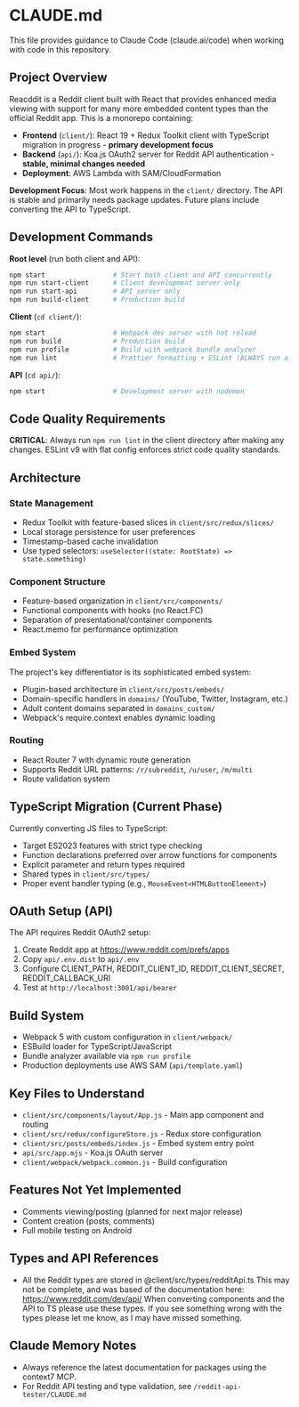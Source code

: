 # CLAUDE.md

This file provides guidance to Claude Code (claude.ai/code) when working with code in this repository.

## Project Overview

Reacddit is a Reddit client built with React that provides enhanced media viewing with support for many more embedded content types than the official Reddit app. This is a monorepo containing:

- **Frontend** (`client/`): React 19 + Redux Toolkit client with TypeScript migration in progress - **primary development focus**
- **Backend** (`api/`): Koa.js OAuth2 server for Reddit API authentication - **stable, minimal changes needed**
- **Deployment**: AWS Lambda with SAM/CloudFormation

**Development Focus**: Most work happens in the `client/` directory. The API is stable and primarily needs package updates. Future plans include converting the API to TypeScript.

## Development Commands

**Root level** (run both client and API):
```bash
npm start                 # Start both client and API concurrently
npm run start-client      # Client development server only
npm run start-api         # API server only  
npm run build-client      # Production build
```

**Client** (`cd client/`):
```bash
npm start                 # Webpack dev server with hot reload
npm run build             # Production build
npm run profile           # Build with webpack bundle analyzer
npm run lint              # Prettier formatting + ESLint (ALWAYS run after changes)
```

**API** (`cd api/`):
```bash
npm start                 # Development server with nodemon
```

## Code Quality Requirements

**CRITICAL**: Always run `npm run lint` in the client directory after making any changes. ESLint v9 with flat config enforces strict code quality standards.

## Architecture

### State Management
- Redux Toolkit with feature-based slices in `client/src/redux/slices/`
- Local storage persistence for user preferences
- Timestamp-based cache invalidation
- Use typed selectors: `useSelector((state: RootState) => state.something)`

### Component Structure
- Feature-based organization in `client/src/components/`
- Functional components with hooks (no React.FC)
- Separation of presentational/container components
- React.memo for performance optimization

### Embed System
The project's key differentiator is its sophisticated embed system:
- Plugin-based architecture in `client/src/posts/embeds/`
- Domain-specific handlers in `domains/` (YouTube, Twitter, Instagram, etc.)
- Adult content domains separated in `domains_custom/`
- Webpack's require.context enables dynamic loading

### Routing
- React Router 7 with dynamic route generation
- Supports Reddit URL patterns: `/r/subreddit`, `/u/user`, `/m/multi`
- Route validation system

## TypeScript Migration (Current Phase)

Currently converting JS files to TypeScript:
- Target ES2023 features with strict type checking
- Function declarations preferred over arrow functions for components
- Explicit parameter and return types required
- Shared types in `client/src/types/`
- Proper event handler typing (e.g., `MouseEvent<HTMLButtonElement>`)

## OAuth Setup (API)

The API requires Reddit OAuth2 setup:
1. Create Reddit app at https://www.reddit.com/prefs/apps
2. Copy `api/.env.dist` to `api/.env`
3. Configure CLIENT_PATH, REDDIT_CLIENT_ID, REDDIT_CLIENT_SECRET, REDDIT_CALLBACK_URI
4. Test at `http://localhost:3001/api/bearer`

## Build System

- Webpack 5 with custom configuration in `client/webpack/`
- ESBuild loader for TypeScript/JavaScript
- Bundle analyzer available via `npm run profile`
- Production deployments use AWS SAM (`api/template.yaml`)

## Key Files to Understand

- `client/src/components/layout/App.js` - Main app component and routing
- `client/src/redux/configureStore.js` - Redux store configuration
- `client/src/posts/embeds/index.js` - Embed system entry point
- `api/src/app.mjs` - Koa.js OAuth server
- `client/webpack/webpack.common.js` - Build configuration

## Features Not Yet Implemented

- Comments viewing/posting (planned for next major release)
- Content creation (posts, comments)
- Full mobile testing on Android

## Types and API References

- All the Reddit types are stored in @client/src/types/redditApi.ts This may not be complete, and was based of the documentation here: https://www.reddit.com/dev/api/ When converting components and the API to TS please use these types. If you see something wrong with the types please let me know, as I may have missed something.

## Claude Memory Notes

- Always reference the latest documentation for packages using the context7 MCP.
- For Reddit API testing and type validation, see `/reddit-api-tester/CLAUDE.md`